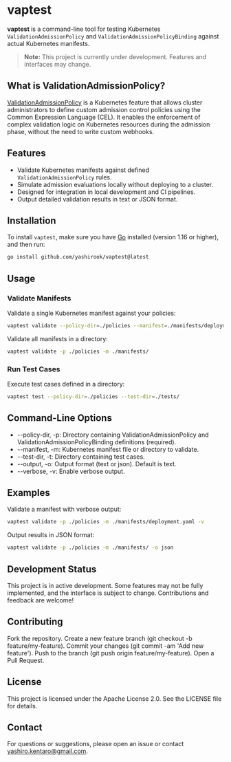 # vaptest

**vaptest** is a command-line tool for testing Kubernetes `ValidationAdmissionPolicy` and `ValidationAdmissionPolicyBinding` against actual Kubernetes manifests.

> **Note:** This project is currently under development. Features and interfaces may change.

## What is ValidationAdmissionPolicy?
[ValidationAdmissionPolicy](https://kubernetes.io/docs/reference/access-authn-authz/validating-admission-policy/) is a Kubernetes feature that allows cluster administrators to define custom admission control policies using the Common Expression Language (CEL). It enables the enforcement of complex validation logic on Kubernetes resources during the admission phase, without the need to write custom webhooks.

## Features

- Validate Kubernetes manifests against defined `ValidationAdmissionPolicy` rules.
- Simulate admission evaluations locally without deploying to a cluster.
- Designed for integration in local development and CI pipelines.
- Output detailed validation results in text or JSON format.

## Installation

To install `vaptest`, make sure you have [Go](https://golang.org/dl/) installed (version 1.16 or higher), and then run:

```bash
go install github.com/yashirook/vaptest@latest
```

## Usage
### Validate Manifests
Validate a single Kubernetes manifest against your policies:

```bash
vaptest validate --policy-dir=./policies --manifest=./manifests/deployment.yaml
```

Validate all manifests in a directory:

```bash
vaptest validate -p ./policies -m ./manifests/
```

### Run Test Cases
Execute test cases defined in a directory:

```bash
vaptest test --policy-dir=./policies --test-dir=./tests/
```

## Command-Line Options
- --policy-dir, -p: Directory containing ValidationAdmissionPolicy and ValidationAdmissionPolicyBinding definitions (required).
- --manifest, -m: Kubernetes manifest file or directory to validate.
- --test-dir, -t: Directory containing test cases.
- --output, -o: Output format (text or json). Default is text.
- --verbose, -v: Enable verbose output.

## Examples
Validate a manifest with verbose output:

```bash
vaptest validate -p ./policies -m ./manifests/deployment.yaml -v
```

Output results in JSON format:

```bash
vaptest validate -p ./policies -m ./manifests/ -o json
```

## Development Status
This project is in active development. Some features may not be fully implemented, and the interface is subject to change. Contributions and feedback are welcome!

## Contributing
Fork the repository.
Create a new feature branch (git checkout -b feature/my-feature).
Commit your changes (git commit -am 'Add new feature').
Push to the branch (git push origin feature/my-feature).
Open a Pull Request.

## License
This project is licensed under the Apache License 2.0. See the LICENSE file for details.

## Contact
For questions or suggestions, please open an issue or contact yashiro.kentaro@gmail.com.